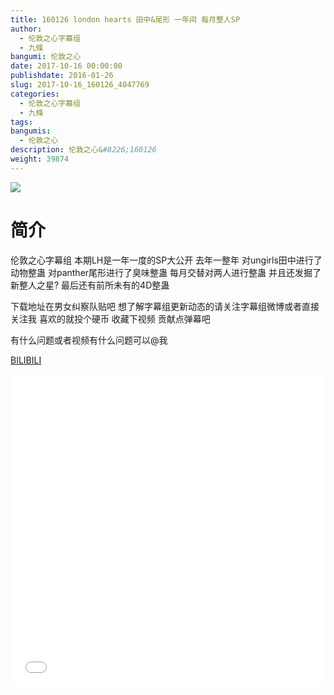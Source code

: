 ```yaml
---
title: 160126 london hearts 田中&尾形 一年间 每月整人SP
author: 
  - 伦敦之心字幕组
  - 九條
bangumi: 伦敦之心
date: 2017-10-16 00:00:00
publishdate: 2016-01-26
slug: 2017-10-16_160126_4047769
categories: 
  - 伦敦之心字幕组
  - 九條
tags: 
bangumis: 
  - 伦敦之心
description: 伦敦之心&#8226;160126
weight: 39874
---
```


![](https://i.imgur.com/klnYyLC.jpg)

# 简介  
伦敦之心字幕组 本期LH是一年一度的SP大公开 去年一整年 对ungirls田中进行了动物整蛊 对panther尾形进行了臭味整蛊 每月交替对两人进行整蛊 并且还发掘了新整人之星? 最后还有前所未有的4D整蛊 


下载地址在男女纠察队贴吧 想了解字幕组更新动态的请关注字幕组微博或者直接关注我 喜欢的就投个硬币 收藏下视频 贡献点弹幕吧


有什么问题或者视频有什么问题可以@我

  [BILIBILI](https://www.bilibili.com/video/av4047769/)


<div class="vcontainer">  <iframe class='video' src="//www.bilibili.com/html/html5player.html?cid=6530233&aid=4047769" width="100%" height="500" frameborder="0" allowfullscreen="allowfullscreen"></iframe></div>
